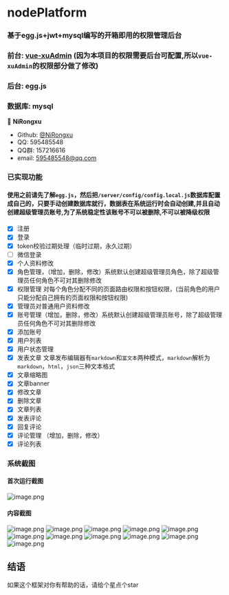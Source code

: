 # nodePlatform
### 基于egg.js+jwt+mysql编写的开箱即用的权限管理后台
### 前台: [vue-xuAdmin](https://github.com/Nirongxu/vue-xuAdmin) (因为本项目的权限需要后台可配置,所以`vue-xuAdmin`的权限部分做了修改)
### 后台: egg.js
### 数据库: mysql

👤 **NiRongxu**

* Github: [@NiRongxu](https://github.com/NiRongxu)
* QQ: 595485548
* QQ群: 157216616
* email: 595485548@qq.com

### 已实现功能
#### 使用之前请先了解`egg.js`，然后把`/server/config/config.local.js`数据库配置成自己的，只要手动创建数据库就行，数据表在系统运行时会自动创建,并且自动创建超级管理员账号,为了系统稳定性该账号不可以被删除,不可以被降级权限

- [x] 注册
- [x] 登录
- [x] token校验过期处理（临时过期，永久过期）
- [ ] 微信登录
- [x] 个人资料修改
- [x] 角色管理，（增加，删除，修改）系统默认创建超级管理员角色，除了超级管理员任何角色不可对其删除修改
- [x] 权限管理 对每个角色分配不同的页面路由权限和按钮权限，(当前角色的用户只能分配自己拥有的页面权限和按钮权限)
- [x] 管理员对普通用户资料修改
- [x] 账号管理（增加，删除，修改）系统默认创建超级管理员账号，除了超级管理员任何角色不可对其删除修改
- [x] 添加账号
- [x] 用户列表
- [x] 用户状态管理
- [x] 发表文章 文章发布编辑器有`markdown`和`富文本`两种模式，`markdown`解析为`markdown`，`html`，`json`三种文本格式
- [x] 文章缩略图
- [x] 文章banner
- [x] 修改文章
- [x] 删除文章
- [x] 文章列表
- [x] 发表评论
- [x] 回复评论
- [x] 评论管理 （增加，删除，修改）
- [x] 评论列表

### 系统截图
#### 首次运行截图
![image.png](https://i.loli.net/2019/12/27/dJ8ypE9MnBT2OiD.png)
#### 内容截图
![image.png](https://i.loli.net/2019/12/26/8LCoklMW4sPg3rH.png)
![image.png](https://i.loli.net/2020/05/13/67n2YkZwxLBFDMy.png)
![image.png](https://i.loli.net/2020/05/13/csZJ1Ydkgem3SMV.png)
![image.png](https://i.loli.net/2020/05/13/gVeOjTvFns3ou4W.png)
![image.png](https://i.loli.net/2020/05/13/iKx1uf3JbHAYzCw.png)
![image.png](https://i.loli.net/2019/12/27/hqV6uDIk8CmUc5O.png)
![image.png](https://i.loli.net/2019/12/26/JL7nEmjWCvfXxTO.png)
![image.png](https://i.loli.net/2019/12/26/6KbydLqF5ADjXgk.png)
![image.png](https://i.loli.net/2019/12/27/ez93ycY68tCwovj.png)
![image.png](https://i.loli.net/2019/12/26/THP75qMD964xmCy.png)
![image.png](https://i.loli.net/2019/12/26/VPlrNURWHmhaDAd.png)

## 结语
如果这个框架对你有帮助的话，请给个星点个star



